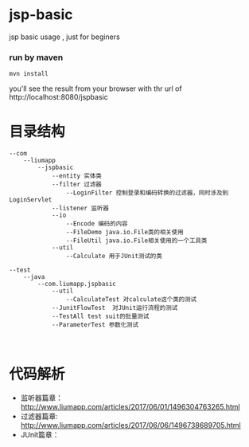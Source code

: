 # jsp-basic
jsp basic usage , just for beginers

### run by maven 

    mvn install
    
you'll see the result from your browser with thr url of http://localhost:8080/jspbasic

# 目录结构

    --com
        --liumapp
            --jspbasic
                --entity 实体类
                --filter 过滤器
                    --LoginFilter 控制登录和编码转换的过滤器，同时涉及到LoginServlet
                --listener 监听器
                --io
                    --Encode 编码的内容
                    --FileDemo java.io.File类的相关使用
                    --FileUtil java.io.File相关使用的一个工具类
                --util
                    --Calculate 用于JUnit测试的类
                    
    --test
        --java
            --com.liumapp.jspbasic
                --util
                    --CalculateTest 对calculate这个类的测试
                --JunitFlowTest  对JUnit运行流程的测试
                --TestAll test suit的批量测试
                --ParameterTest 参数化测试
                 
                    

# 代码解析

* 监听器篇章：http://www.liumapp.com/articles/2017/06/01/1496304763265.html
* 过滤器篇章: http://www.liumapp.com/articles/2017/06/06/1496738689705.html
* JUnit篇章：


